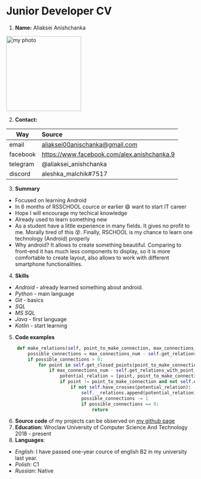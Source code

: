 # Junior Developer CV
1. **Name:**  Aliaksei Anishchanka  

<img src="https://media-exp1.licdn.com/dms/image/C5603AQGAGYg-wlrEpA/profile-displayphoto-shrink_800_800/0/1618871347787?e=1625097600&v=beta&t=RaMftcyIC27qMn1KP9A5qRSv382Vh9JDgZYzkf_F4Ck" alt="my photo" width="200"/>

2. **Contact:**

| Way      | Source |
| -------- |:------ |
| email    | aliaksei00anischanka@gmail.com |
| facebook | https://www.facebook.com/alex.anishchanka.9 |
| telegram | @aliaksei_anishchanka |
| discord  | aleshka_malchik#7517 |
3. **Summary**
* Focused on learning Android
* In 6 months of RSSCHOOL cource or earlier :smile: want to start IT career
* Hope I will encourage my techical knowledge
* Already used to learn something new
* As a student have a little experience in many fields. It gives no profit to me. Morally tired of this :dizzy_face:. Finally, RSCHOOL is my chance to learn one technology (Android) properly
* Why android? It allows to create something beautiful. Comparing to  front-end it has much less components to display, so it is more  comfortable to create layout, also allows to work with different  smartphone functionalities.
4. **Skills**
* *Android* - already learned something about android. 
* *Python* - main language
* *Git* - basics
* *SQL*
* *MS SQL*
* *Java* - first language
* *Kotlin* - start learning
5. **Code examples**  
```python
    def make_relations(self, point_to_make_connection, max_connections_num=3):
        possible_connections = max_connections_num - self.get_relations_with_point_count(point_to_make_connection)
        if possible_connections > 0:
            for point in self.get_closed_points(point_to_make_connection):
                if max_connections_num - self.get_relations_with_point_count(point) > 0:
                    potential_relation = [point, point_to_make_connection]
                    if point != point_to_make_connection and not self.exist_relation(potential_relation):
                        if not self.have_crosses(potential_relation):
                            self.__relations.append(potential_relation)
                            possible_connections -= 1
                            if possible_connections == 0:
                                return
```
6. **Source code** of my projects can be observed on [my github page](https://github.com/amsuredev)
7. **Education:** Wroclaw University of Computer Science And Technology 2018 - present
8. **Languages**:
* *English:* I have passed one-year cource of english B2 in my university last year.
* *Polish:* C1 
* *Russian:* Native